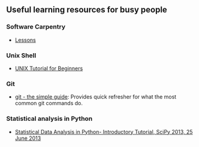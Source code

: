 Useful learning resources for busy people
----------------------------------------

### Software Carpentry

* [Lessons](http://software-carpentry.org/lessons.html)

### Unix Shell

* [UNIX Tutorial for Beginners](http://www.ee.surrey.ac.uk/Teaching/Unix/)

### Git

* [git - the simple guide](http://rogerdudler.github.io/git-guide/): Provides quick refresher for what the most common git commands do.

### Statistical analysis in Python

* [Statistical Data Analysis in Python- Introductory Tutorial, SciPy 2013, 25 June 2013](https://github.com/fonnesbeck/statistical-analysis-python-tutorial)
